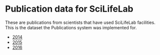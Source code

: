 Publication data for SciLifeLab
===============================

These are publications from scientists that have used SciLifeLab
facilities. This is the dataset the Publications system was implemented for.

- [2014](2014/README.md)
- [2015](2015/README.md)
- [2016](2016/README.md)
